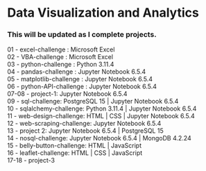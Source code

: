 # Data Visualization and Analytics
### This will be updated as I complete projects.
01 - excel-challenge : Microsoft Excel\
02 - VBA-challenge : Microsoft Excel\
03 - python-challenge : Python 3.11.4\
04 - pandas-challenge : Jupyter Notebook 6.5.4\
05 - matplotlib-challenge : Jupyter Notebook 6.5.4\
06 - python-API-challenge : Jupyter Notebook 6.5.4\
07-08 - project-1: Jupyter Notebook 6.5.4\
09 - sql-challenge: PostgreSQL 15 | Jupyter Notebook 6.5.4\
10 - sqlalchemy-challenge: Python 3.11.4 | Jupyter Notebook 6.5.4\
11 - web-design-challenge: HTML | CSS | Jupyter Notebook 6.5.4\
12 - web-scraping-challenge: Jupyter Notebook 6.5.4\
13 - project 2: Jupyter Notebook 6.5.4 | PostgreSQL 15\
14 - nosql-challenge: Jupyter Notebook 6.5.4 | MongoDB 4.2.24\
15 - belly-button-challenge: HTML | JavaScript\
16 - leaflet-challenge: HTML | CSS | JavaScript\
17-18 - project-3
